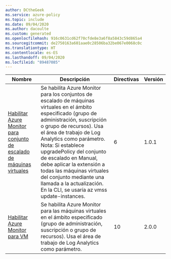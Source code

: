 ```yaml
---
author: DCtheGeek
ms.service: azure-policy
ms.topic: include
ms.date: 09/04/2020
ms.author: dacoulte
ms.custom: generated
ms.openlocfilehash: 916c0631cd62f70cfde8e3a6f8a5843c59d865a4
ms.sourcegitcommit: de2750163a601aae0c28506ba32be067e0068c0c
ms.translationtype: HT
ms.contentlocale: es-ES
ms.lasthandoff: 09/04/2020
ms.locfileid: "89487085"
---
```

|Nombre |Descripción |Directivas |Versión |
|---|---|---|---|
|[Habilitar Azure Monitor para conjunto de escalado de máquinas virtuales](https://github.com/Azure/azure-policy/blob/master/built-in-policies/policySetDefinitions/Monitoring/AzureMonitor_VMSS.json) |Se habilita Azure Monitor para los conjuntos de escalado de máquinas virtuales en el ámbito especificado (grupo de administración, suscripción o grupo de recursos). Usa el área de trabajo de Log Analytics como parámetro. Nota: Si establece upgradePolicy del conjunto de escalado en Manual, debe aplicar la extensión a todas las máquinas virtuales del conjunto mediante una llamada a la actualización. En la CLI, se usaría az vmss update-instances. |6 |1.0.1 |
|[Habilitar Azure Monitor para VM](https://github.com/Azure/azure-policy/blob/master/built-in-policies/policySetDefinitions/Monitoring/AzureMonitor_VM.json) |Se habilita Azure Monitor para las máquinas virtuales en el ámbito especificado (grupo de administración, suscripción o grupo de recursos). Usa el área de trabajo de Log Analytics como parámetro. |10 |2.0.0 |
